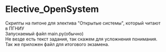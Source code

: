 # Elective_OpenSystem
Скрипты на питоне для электива "Открытые системы", который читают в ПГНИУ  
Запускаемый файл main.py(обычно)  
Не везде есть текст задания, так скажем для усложнения понимания.  
Так же приложен файл для итогового экзамена.  
